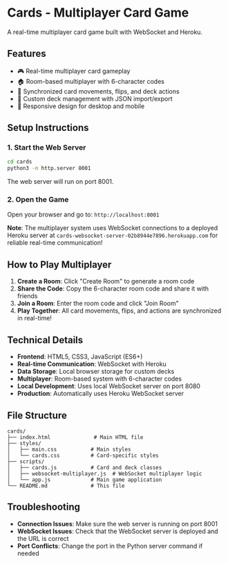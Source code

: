 # Cards - Multiplayer Card Game

A real-time multiplayer card game built with WebSocket and Heroku.

## Features

- 🎮 Real-time multiplayer card gameplay
- 🏠 Room-based multiplayer with 6-character codes
- 🔄 Synchronized card movements, flips, and deck actions
- 🎨 Custom deck management with JSON import/export
- 📱 Responsive design for desktop and mobile

## Setup Instructions

### 1. Start the Web Server

```bash
cd cards
python3 -m http.server 8001
```

The web server will run on port 8001.

### 2. Open the Game

Open your browser and go to: `http://localhost:8001`

**Note**: The multiplayer system uses WebSocket connections to a deployed Heroku server at `cards-websocket-server-02b8944e7896.herokuapp.com` for reliable real-time communication!

## How to Play Multiplayer

1. **Create a Room**: Click "Create Room" to generate a room code
2. **Share the Code**: Copy the 6-character room code and share it with friends
3. **Join a Room**: Enter the room code and click "Join Room"
4. **Play Together**: All card movements, flips, and actions are synchronized in real-time!

## Technical Details

- **Frontend**: HTML5, CSS3, JavaScript (ES6+)
- **Real-time Communication**: WebSocket with Heroku
- **Data Storage**: Local browser storage for custom decks
- **Multiplayer**: Room-based system with 6-character codes
- **Local Development**: Uses local WebSocket server on port 8080
- **Production**: Automatically uses Heroku WebSocket server


## File Structure

```
cards/
├── index.html              # Main HTML file
├── styles/
│   ├── main.css           # Main styles
│   └── cards.css          # Card-specific styles
├── scripts/
│   ├── cards.js           # Card and deck classes
│   ├── websocket-multiplayer.js  # WebSocket multiplayer logic
│   └── app.js             # Main game application
└── README.md              # This file
```

## Troubleshooting

- **Connection Issues**: Make sure the web server is running on port 8001
- **WebSocket Issues**: Check that the WebSocket server is deployed and the URL is correct
- **Port Conflicts**: Change the port in the Python server command if needed
